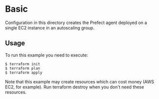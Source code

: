 # Basic
Configuration in this directory creates the Prefect agent deployed on a single EC2 instance in an autoscaling group. 

## Usage
To run this example you need to execute:
```
$ terraform init
$ terraform plan
$ terraform apply
```
Note that this example may create resources which can cost money (AWS EC2, for example). Run terraform destroy when you don't need these resources.
